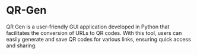 # QR-Gen
QR Gen is a user-friendly GUI application developed in Python that facilitates the conversion of URLs to QR codes. With this tool, users can easily generate and save QR codes for various links, ensuring quick access and sharing.
